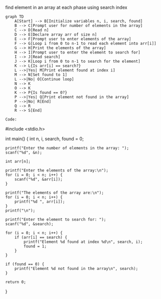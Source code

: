 find element in an array at each phase using search index
```mermaid
graph TD
    A[Start] --> B[Initialize variables n, i, search, found]
    B --> C[Prompt user for number of elements in the array]
    C --> D[Read n]
    D --> E[Declare array arr of size n]
    E --> F[Prompt user to enter elements of the array]
    F --> G[Loop i from 0 to n-1 to read each element into arr[i]]
    G --> H[Print the elements of the array]
    H --> I[Prompt user to enter the element to search for]
    I --> J[Read search]
    J --> K[Loop i from 0 to n-1 to search for the element]
    K --> L{Is arr[i] == search?}
    L -->|Yes| M[Print element found at index i]
    M --> N[Set found to 1]
    L -->|No| O[Continue loop]
    N --> K
    O --> K
    K --> P{Is found == 0?}
    P -->|Yes| Q[Print element not found in the array]
    P -->|No| R[End]
    Q --> R
    R --> S[End]

Code:
```
#include <stdio.h>

int main() {
    int n, i, search, found = 0;

    printf("Enter the number of elements in the array: ");
    scanf("%d", &n);

    int arr[n];

    printf("Enter the elements of the array:\n");
    for (i = 0; i < n; i++) {
        scanf("%d", &arr[i]);
    }

    printf("The elements of the array are:\n");
    for (i = 0; i < n; i++) {
        printf("%d ", arr[i]);
    }
    printf("\n");

    printf("Enter the element to search for: ");
    scanf("%d", &search);

    for (i = 0; i < n; i++) {
        if (arr[i] == search) {
            printf("Element %d found at index %d\n", search, i);
            found = 1;
        }
    }

    if (found == 0) {
        printf("Element %d not found in the array\n", search);
    }

    return 0;
}
```
